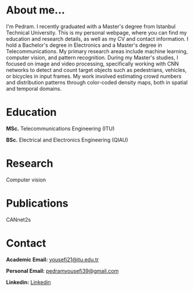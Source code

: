 # About me...
I'm Pedram. I recently graduated with a Master's degree from Istanbul Technical University. This is my personal webpage, where you can find my education and research details, as well as my CV and contact information. I hold a Bachelor's degree in Electronics and a Master's degree in Telecommunications. My primary research areas include machine learning, computer vision, and pattern recognition. During my Master's studies, I focused on image and video processing, specifically working with CNN networks to detect and count target objects such as pedestrians, vehicles, or bicycles in input frames. My work involved estimating crowd numbers and distribution patterns through color-coded density maps, both in spatial and temporal domains.



# Education
**MSc.** Telecommunications Engineering (ITU)

**BSc.** Electrical and Electronics Engineering (QIAU)



          

# Research
Computer vision




# Publications
CANnet2s


# Contact

**Academic Email:** yousefi21@itu.edu.tr

**Personal Email:** pedramyousefi39@gmail.com

**Linkedin:** [Linkedin](linkedin.com/in/pedram-yousefi-9b2139197/)
